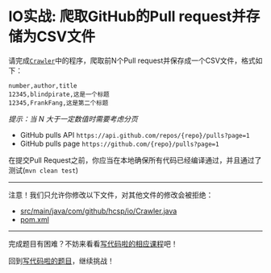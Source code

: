 # IO实战: 爬取GitHub的Pull request并存储为CSV文件

请完成[`Crawler`](https://github.com/hcsp/save-pull-requests-to-csv/blob/master/src/main/java/com/github/hcsp/io/Crawler.java)中的程序，爬取前N个Pull request并保存成一个CSV文件，格式如下：

```
number,author,title
12345,blindpirate,这是一个标题
12345,FrankFang,这是第二个标题
```
*提示：当 N 大于一定数值时需要考虑分页*
- GitHub pulls API `https://api.github.com/repos/{repo}/pulls?page=1`
- GitHub pulls page `https://github.com/{repo}/pulls?page=1`

在提交Pull Request之前，你应当在本地确保所有代码已经编译通过，并且通过了测试(`mvn clean test`)

-----
注意！我们只允许你修改以下文件，对其他文件的修改会被拒绝：
- [src/main/java/com/github/hcsp/io/Crawler.java](https://github.com/hcsp/save-pull-requests-to-csv/blob/master/src/main/java/com/github/hcsp/io/Crawler.java)
- [pom.xml](https://github.com/hcsp/save-pull-requests-to-csv/blob/master/pom.xml)
-----


完成题目有困难？不妨来看看[写代码啦的相应课程](https://xiedaimala.com/tasks/661cd7ab-7fea-47d0-8e11-555d6fca751d)吧！

回到[写代码啦的题目](https://xiedaimala.com/tasks/661cd7ab-7fea-47d0-8e11-555d6fca751d/quizzes/6c87ef57-7f06-4af2-9112-86dd27ff099d)，继续挑战！
